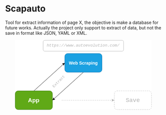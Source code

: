 # Scapauto

Tool for extract information of page X, the objective is make a database
for future works. Actually the project only support to extract of data,
but not the save in format like JSON, YAML or XML.

<p align="center">
<img src="./docs/App.png">
</p>